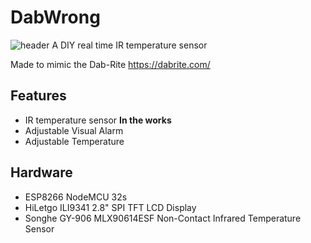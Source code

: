 # DabWrong
![header](https://github.com/FLdjjones/DabWrong/pictures/v0_2.png)
A DIY real time IR temperature sensor

Made to mimic the Dab-Rite https://dabrite.com/ 

## Features
 - IR temperature sensor
 **In the works**
 - Adjustable Visual Alarm
 - Adjustable Temperature

## Hardware
 - ESP8266 NodeMCU 32s
 - HiLetgo ILI9341 2.8" SPI TFT LCD Display
 - Songhe GY-906 MLX90614ESF Non-Contact Infrared Temperature Sensor

